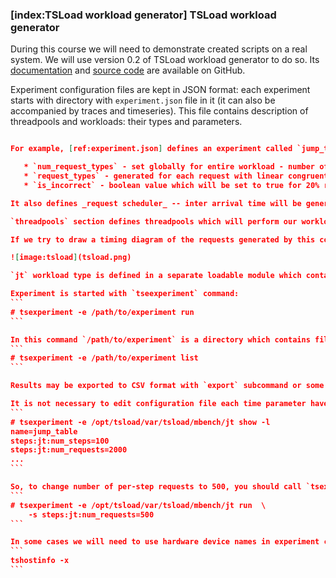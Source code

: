 ### [__index__:TSLoad workload generator] TSLoad workload generator

During this course we will need to demonstrate created scripts on a real system. We will use version 0.2 of TSLoad workload generator to do so. Its [documentation](http://myaut.github.io/tsload/) and [source code](https://github.com/myaut/tsload) are available on GitHub.

Experiment configuration files are kept in JSON format: each experiment starts with directory with `experiment.json` file in it (it can also be accompanied by traces and timeseries). This file contains description of threadpools and workloads: their types and parameters. 

````` book/intro/experiment.json

For example, [ref:experiment.json] defines an experiment called `jump_table`. `workloads` section defines workload `jt` which type is also `jt`. That workload have the following parameters:

   * `num_request_types` - set globally for entire workload - number of "request types" that will be generated;
   * `request_types` - generated for each request with linear congruential PRNG;
   * `is_incorrect` - boolean value which will be set to true for 20% requests.

It also defines _request scheduler_ -- inter arrival time will be generated using exponential distribution. `steps` section defines number of requests which will be generated for this workload: 100 steps with 2000 requests in each.

`threadpools` section defines threadpools which will perform our workloads. It defines pool `tp_jt` which contains 24 threads with step period set to 2 second (as paramter `quantum` sets in nanoseconds). _Threadpool dispatcher_ describes how requests will be distributed across threads and it is set to round-robin. 

If we try to draw a timing diagram of the requests generated by this configuration file we will get something like [image:tsload].

![image:tsload](tsload.png)

`jt` workload type is defined in a separate loadable module which contains code for simulating requests. During our book we meet similar modules in exercises: `proc_starter` which forks processes, `file_opener` which randomly opens files and other modules.

Experiment is started with `tseexperiment` command:
```
# tsexperiment -e /path/to/experiment run
```

In this command `/path/to/experiment` is a directory which contains file `experiment.json`. That directory will also contain experiment results which can be listed with `list` subcommand of `tseexperiment`:
```
# tsexperiment -e /path/to/experiment list
```

Results may be exported to CSV format with `export` subcommand or some statistics may be shown with `report` subcommand.

It is not necessary to edit configuration file each time parameter have to be altered: `run` subcommand has `-s` option. To provide its argument, check flattened names of configuration parameters with `-l` option of subcommand `show`:
```
# tsexperiment -e /opt/tsload/var/tsload/mbench/jt show -l
name=jump_table
steps:jt:num_steps=100
steps:jt:num_requests=2000
...
```

So, to change number of per-step requests to 500, you should call `tsexperiment` with following options:
```
# tsexperiment -e /opt/tsload/var/tsload/mbench/jt run 	\
	-s steps:jt:num_requests=500
```

In some cases we will need to use hardware device names in experiment configuration, i.e. to bind threads to CPU cores. To get their names, run `tshostinfo` command:
```
tshostinfo -x
```
